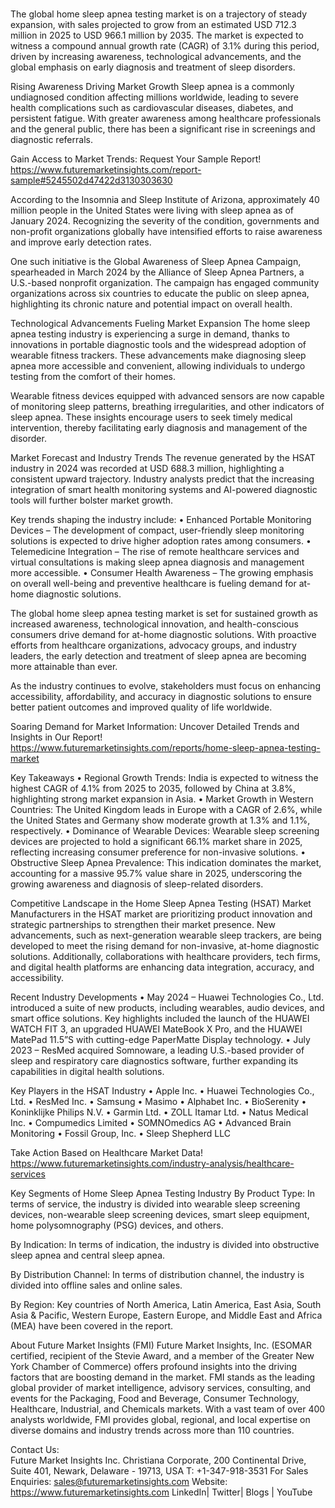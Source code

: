 # 
The global home sleep apnea testing market is on a trajectory of steady expansion, with sales projected to grow from an estimated USD 712.3 million in 2025 to USD 966.1 million by 2035. The market is expected to witness a compound annual growth rate (CAGR) of 3.1% during this period, driven by increasing awareness, technological advancements, and the global emphasis on early diagnosis and treatment of sleep disorders.

Rising Awareness Driving Market Growth
Sleep apnea is a commonly undiagnosed condition affecting millions worldwide, leading to severe health complications such as cardiovascular diseases, diabetes, and persistent fatigue. With greater awareness among healthcare professionals and the general public, there has been a significant rise in screenings and diagnostic referrals.

Gain Access to Market Trends: Request Your Sample Report! https://www.futuremarketinsights.com/report-sample#5245502d47422d3130303630

According to the Insomnia and Sleep Institute of Arizona, approximately 40 million people in the United States were living with sleep apnea as of January 2024. Recognizing the severity of the condition, governments and non-profit organizations globally have intensified efforts to raise awareness and improve early detection rates.

One such initiative is the Global Awareness of Sleep Apnea Campaign, spearheaded in March 2024 by the Alliance of Sleep Apnea Partners, a U.S.-based nonprofit organization. The campaign has engaged community organizations across six countries to educate the public on sleep apnea, highlighting its chronic nature and potential impact on overall health.

Technological Advancements Fueling Market Expansion
The home sleep apnea testing industry is experiencing a surge in demand, thanks to innovations in portable diagnostic tools and the widespread adoption of wearable fitness trackers. These advancements make diagnosing sleep apnea more accessible and convenient, allowing individuals to undergo testing from the comfort of their homes.

Wearable fitness devices equipped with advanced sensors are now capable of monitoring sleep patterns, breathing irregularities, and other indicators of sleep apnea. These insights encourage users to seek timely medical intervention, thereby facilitating early diagnosis and management of the disorder.

Market Forecast and Industry Trends
The revenue generated by the HSAT industry in 2024 was recorded at USD 688.3 million, highlighting a consistent upward trajectory. Industry analysts predict that the increasing integration of smart health monitoring systems and AI-powered diagnostic tools will further bolster market growth.

Key trends shaping the industry include:
•	Enhanced Portable Monitoring Devices – The development of compact, user-friendly sleep monitoring solutions is expected to drive higher adoption rates among consumers.
•	Telemedicine Integration – The rise of remote healthcare services and virtual consultations is making sleep apnea diagnosis and management more accessible.
•	Consumer Health Awareness – The growing emphasis on overall well-being and preventive healthcare is fueling demand for at-home diagnostic solutions.

The global home sleep apnea testing market is set for sustained growth as increased awareness, technological innovation, and health-conscious consumers drive demand for at-home diagnostic solutions. With proactive efforts from healthcare organizations, advocacy groups, and industry leaders, the early detection and treatment of sleep apnea are becoming more attainable than ever.

As the industry continues to evolve, stakeholders must focus on enhancing accessibility, affordability, and accuracy in diagnostic solutions to ensure better patient outcomes and improved quality of life worldwide.

Soaring Demand for Market Information: Uncover Detailed Trends and Insights in Our Report! https://www.futuremarketinsights.com/reports/home-sleep-apnea-testing-market

Key Takeaways
•	Regional Growth Trends: India is expected to witness the highest CAGR of 4.1% from 2025 to 2035, followed by China at 3.8%, highlighting strong market expansion in Asia.
•	Market Growth in Western Countries: The United Kingdom leads in Europe with a CAGR of 2.6%, while the United States and Germany show moderate growth at 1.3% and 1.1%, respectively.
•	Dominance of Wearable Devices: Wearable sleep screening devices are projected to hold a significant 66.1% market share in 2025, reflecting increasing consumer preference for non-invasive solutions.
•	Obstructive Sleep Apnea Prevalence: This indication dominates the market, accounting for a massive 95.7% value share in 2025, underscoring the growing awareness and diagnosis of sleep-related disorders.

Competitive Landscape in the Home Sleep Apnea Testing (HSAT) Market
Manufacturers in the HSAT market are prioritizing product innovation and strategic partnerships to strengthen their market presence.
New advancements, such as next-generation wearable sleep trackers, are being developed to meet the rising demand for non-invasive, at-home diagnostic solutions. Additionally, collaborations with healthcare providers, tech firms, and digital health platforms are enhancing data integration, accuracy, and accessibility.

Recent Industry Developments
•	May 2024 – Huawei Technologies Co., Ltd. introduced a suite of new products, including wearables, audio devices, and smart office solutions. Key highlights included the launch of the HUAWEI WATCH FIT 3, an upgraded HUAWEI MateBook X Pro, and the HUAWEI MatePad 11.5”S with cutting-edge PaperMatte Display technology.
•	July 2023 – ResMed acquired Somnoware, a leading U.S.-based provider of sleep and respiratory care diagnostics software, further expanding its capabilities in digital health solutions.

Key Players in the HSAT Industry
•	Apple Inc.
•	Huawei Technologies Co., Ltd.
•	ResMed Inc.
•	Samsung
•	Masimo
•	Alphabet Inc.
•	BioSerenity
•	Koninklijke Philips N.V.
•	Garmin Ltd.
•	ZOLL Itamar Ltd.
•	Natus Medical Inc.
•	Compumedics Limited
•	SOMNOmedics AG
•	Advanced Brain Monitoring
•	Fossil Group, Inc.
•	Sleep Shepherd LLC

Take Action Based on Healthcare Market Data! https://www.futuremarketinsights.com/industry-analysis/healthcare-services

Key Segments of Home Sleep Apnea Testing Industry
By Product Type:
In terms of service, the industry is divided into wearable sleep screening devices, non-wearable sleep screening devices, smart sleep equipment, home polysomnography (PSG) devices, and others.

By Indication:
In terms of indication, the industry is divided into obstructive sleep apnea and central sleep apnea.

By Distribution Channel:
In terms of distribution channel, the industry is divided into offline sales and online sales.

By Region:
Key countries of North America, Latin America, East Asia, South Asia & Pacific, Western Europe, Eastern Europe, and Middle East and Africa (MEA) have been covered in the report.

About Future Market Insights (FMI) 
Future Market Insights, Inc. (ESOMAR certified, recipient of the Stevie Award, and a member of the Greater New York Chamber of Commerce) offers profound insights into the driving factors that are boosting demand in the market. FMI stands as the leading global provider of market intelligence, advisory services, consulting, and events for the Packaging, Food and Beverage, Consumer Technology, Healthcare, Industrial, and Chemicals markets. With a vast team of over 400 analysts worldwide, FMI provides global, regional, and local expertise on diverse domains and industry trends across more than 110 countries.

Contact Us:        
Future Market Insights Inc.
Christiana Corporate, 200 Continental Drive,
Suite 401, Newark, Delaware - 19713, USA
T: +1-347-918-3531
For Sales Enquiries: sales@futuremarketinsights.com
Website: https://www.futuremarketinsights.com
LinkedIn| Twitter| Blogs | YouTube
